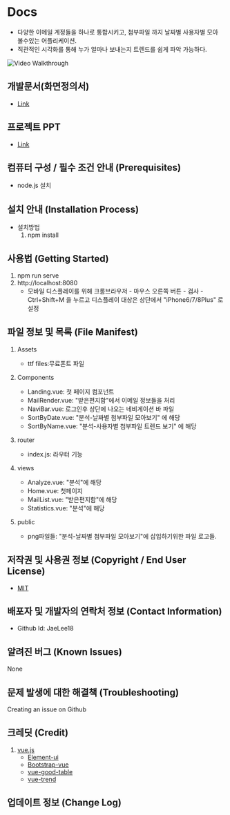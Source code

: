 # Docs
 * 다양한 이메일 계정들을 하나로 통합시키고, 첨부파일 까지 날짜별 사용자별 모아 볼수있는 어플리케이션.
 * 직관적인 시각화를 통해 누가 얼마나 보내는지 트렌드를 쉽게 파악 가능하다.
<img src='https://i.imgur.com/XBk52XG.gif' title='Video Walkthrough' width='' alt='Video Walkthrough' />


## 개발문서(화면정의서)
* [Link](https://github.com/JaeLee18/roka/blob/master/WEB_DOCS_%EC%9D%B4%EC%9E%AC%EC%A4%91_%EA%B0%9C%EB%B0%9C%EB%AC%B8%EC%84%9C(%ED%99%94%EB%A9%B4%EC%A0%95%EC%9D%98%EC%84%9C).pdf)

## 프로젝트 PPT
* [Link](https://github.com/JaeLee18/roka/blob/master/WEB_DOCS_%EC%9D%B4%EC%9E%AC%EC%A4%91_PPT(pdf%EB%B2%84%EC%A0%84).pdf)

## 컴퓨터 구성 / 필수 조건 안내 (Prerequisites)
* node.js 설치


## 설치 안내 (Installation Process)
* 설치방법
  1) npm install
  

## 사용법 (Getting Started)
 1) npm run serve
 2) http://localhost:8080
    * 모바일 디스플레이를 위해 크롬브라우저 - 마우스 오른쪽 버튼 - 검사 -Ctrl+Shift+M 을 누르고 디스플레이 대상은 상단에서 "iPhone6/7/8Plus" 로 설정

## 파일 정보 및 목록 (File Manifest)
1) Assets
    * ttf files:무료폰트 파일
2) Components
    * Landing.vue: 첫 페이지 컴포넌트
     * MailRender.vue: "받은편지함"에서 이메일 정보들을 처리
     * NaviBar.vue: 로그인후 상단에 나오는 네비게이션 바 파일
     * SortByDate.vue: "분석-날짜별 첨부파일 모아보기" 에 해당
     * SortByName.vue: "분석-사용자별 첨부파일 트렌드 보기" 에 해당
3) router
    * index.js: 라우터 기능
  
4) views
    * Analyze.vue: "분석"에 해당
    * Home.vue: 첫페이지
    * MailList.vue: "받은편지함"에 해당
    * Statistics.vue: "분석"에 해당
5) public
    * png파일들: "분석-날짜별 첨부파일 모아보기"에 삽입하기위한 파일 로고들.
## 저작권 및 사용권 정보 (Copyright / End User License)
 * [MIT](https://github.com/JaeLee18/roka/blob/master/LICENSE.md)
## 배포자 및 개발자의 연락처 정보 (Contact Information)
  * Github Id: JaeLee18
  
## 알려진 버그 (Known Issues)

   None
   
## 문제 발생에 대한 해결책 (Troubleshooting)

   Creating an issue on Github
    
## 크레딧 (Credit)
 1) [vue.js](9https://vuejs.org/)
    * [Element-ui](https://element.eleme.io/#/en-US)
    * [Bootstrap-vue](https://bootstrap-vue.js.org/docs)
    * [vue-good-table](https://xaksis.github.io/vue-good-table/)
    * [vue-trend](https://madewithvuejs.com/vue-trend)
## 업데이트 정보 (Change Log)
